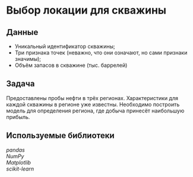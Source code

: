 # Выбор локации для скважины

## Данные
* Уникальный идентификатор скважины;
* Три признака точек (неважно, что они означают, но сами признаки значимы);
* Объём запасов в скважине (тыс. баррелей)

## Задача
Предоставлены пробы нефти в трёх регионах. Характеристики для каждой скважины в регионе уже известны. Необходимо построить модель для определения региона, где добыча принесёт наибольшую прибыль.

## Используемые библиотеки
*pandas* <br/> *NumPy* <br/> *Matplotlib* <br/> *scikit-learn*
